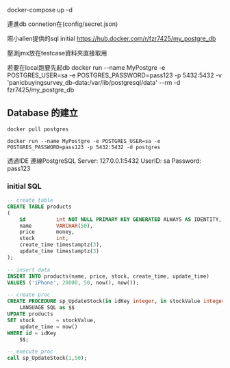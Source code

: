 docker-compose up -d

連進db connetion在(config/secret.json)

照小allen提供的sql initial
https://hub.docker.com/r/fzr7425/my_postgre_db

壓測jmx放在testcase資料夾直接取用

若要在local跑要先起db
docker run --name MyPostgre -e POSTGRES_USER=sa -e POSTGRES_PASSWORD=pass123 -p 5432:5432 -v 'panicbuyingsurvey_db-data:/var/lib/postgresql/data' --rm -d  fzr7425/my_postgre_db


## Database 的建立

```shell
docker pull postgres
```

```shell
docker run --name MyPostgre -e POSTGRES_USER=sa -e POSTGRES_PASSWORD=pass123 -p 5432:5432 -d postgres
```

透過IDE 連線PostgreSQL Server: 127.0.0.1:5432
UserID: sa
Password: pass123

### initial SQL
```sql
-- create table
CREATE TABLE products
(
    id          int NOT NULL PRIMARY KEY GENERATED ALWAYS AS IDENTITY,
    name        VARCHAR(50),
    price       money,
    stock       int,
    create_time timestamptz(3),
    update_time timestamptz(3)
);

-- insert data
INSERT INTO products(name, price, stock, create_time, update_time)
VALUES ('iPhone', 20000, 50, now(), now());

-- create proc
CREATE PROCEDURE sp_UpdateStock(in idKey integer, in stockValue integer)
    LANGUAGE SQL as $$
UPDATE products
SET stock       = stockValue,
    update_time = now()
WHERE id = idKey
    $$;

-- execute proc
call sp_UpdateStock(1,50);

```

